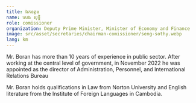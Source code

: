 ```yaml
---
title: ឯកឧត្តម
name: សេង សុទ្ធី
role: comissioner
organization: Deputy Prime Minister, Minister of Economy and Finance
image: src/asset/secretaries/chairman-comissioner/seng-sothy.webp
lang: km
---
```


Mr. Boran has more than 10 years of experience in public sector. After working at the central level of government, in November 2022 he was appointed as the director of Administration, Personnel, and International Relations Bureau

Mr. Boran holds qualifications in Law from Norton University and English literature from the Institute of Foreign Languages in Cambodia.
